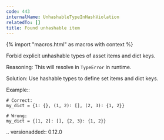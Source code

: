 ```yaml
---
code: 443
internalName: UnhashableTypeInHashViolation
relatedTo: []
title: Found unhashable item
---
```


{% import "macros.html" as macros with context %}

Forbid explicit unhashable types of asset items and dict keys.

Reasoning: This will resolve in `TypeError` in runtime.

Solution: Use hashable types to define set items and dict keys.

Example::

    # Correct:
    my_dict = {1: {}, (1, 2): [], (2, 3): {1, 2}}
    
    # Wrong:
    my_dict = {[1, 2]: [], {2, 3}: {1, 2}}

.. versionadded:: 0.12.0